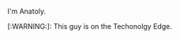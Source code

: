 I'm Anatoly.

[:WARNING:]: This guy is on the Techonolgy Edge.

<!---
ZeroedIvan/ZeroedIvan is a ✨ special ✨ repository because its `README.md` (this file) appears on your GitHub profile.
You can click the Preview link to take a look at your changes.
--->
